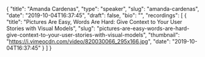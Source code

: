 {
  "title": "Amanda Cardenas",
  "type": "speaker",
  "slug": "amanda-cardenas",
  "date": "2019-10-04T16:37:45",
  "draft": false,
  "bio": "",
  "recordings": [
    {
      "title": "Pictures Are Easy, Words Are Hard: Give Context to Your User Stories with Visual Models",
      "slug": "pictures-are-easy-words-are-hard-give-context-to-your-user-stories-with-visual-models",
      "thumbnail": "https://i.vimeocdn.com/video/820030066_295x166.jpg",
      "date": "2019-10-04T16:37:45"
    }
  ]
}